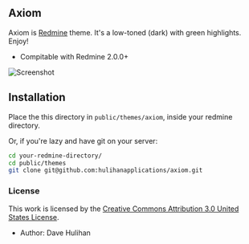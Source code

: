 ## Axiom

Axiom is [Redmine](http://www.redmine.org/) theme. It's a low-toned (dark) with green highlights. Enjoy!

* Compitable with Redmine 2.0.0+

![Screenshot](https://github.com/hulihanapplications/axiom/raw/master/screenshot.png)

## Installation

Place the this directory in `public/themes/axiom`, inside your redmine directory.

Or, if you're lazy and have git on your server:

```sh
cd your-redmine-directory/
cd public/themes
git clone git@github.com:hulihanapplications/axiom.git
```

### License

This work is licensed by the [Creative Commons Attribution 3.0 United States License](http://creativecommons.org/licenses/by/3.0/).

* Author: Dave Hulihan

